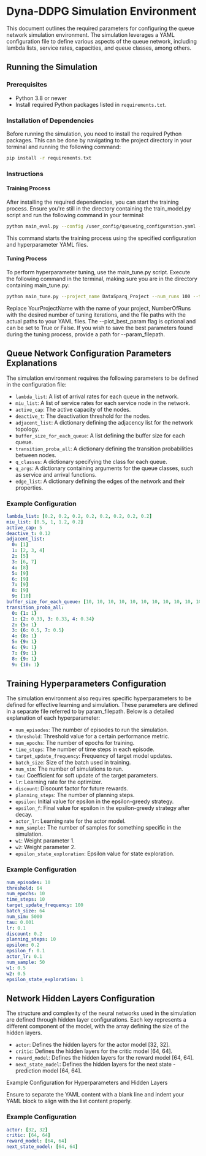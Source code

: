 # Dyna-DDPG Simulation Environment

This document outlines the required parameters for configuring the queue network simulation environment. The simulation leverages a YAML configuration file to define various aspects of the queue network, including lambda lists, service rates, capacities, and queue classes, among others.

## Running the Simulation

### Prerequisites

- Python 3.8 or newer
- Install required Python packages listed in `requirements.txt`.

### Installation of Dependencies

Before running the simulation, you need to install the required Python packages. This can be done by navigating to the project directory in your terminal and running the following command:

```bash
pip install -r requirements.txt
```

### Instructions

#### Training Process
After installing the required dependencies, you can start the training process. Ensure you're still in the directory containing the train_model.py script and run the following command in your terminal:
```bash
python main_eval.py --config /user_config/queueing_configuration.yaml --params /user_config/eval_hyperparameters.yaml
```
This command starts the training process using the specified configuration and hyperparameter YAML files.

#### Tuning Process
To perform hyperparameter tuning, use the main_tune.py script. Execute the following command in the terminal, making sure you are in the directory containing main_tune.py:
```bash
python main_tune.py --project_name DataSparq_Project --num_runs 100 --tune_param_filepath /user_config/tuning_hyperparams.yaml --plot_best_param True --param_filepath /user_config/eval_hyperparameters.yaml
```
Replace YourProjectName with the name of your project, NumberOfRuns with the desired number of tuning iterations, and the file paths with the actual paths to your YAML files. The --plot_best_param flag is optional and can be set to True or False. If you wish to save the best parameters found during the tuning process, provide a path for --param_filepath.

## Queue Network Configuration Parameters Explanations

The simulation environment requires the following parameters to be defined in the configuration file:

- `lambda_list`: A list of arrival rates for each queue in the network.
- `miu_list`: A list of service rates for each service node in the network.
- `active_cap`: The active capacity of the nodes.
- `deactive_t`: The deactivation threshold for the nodes.
- `adjacent_list`: A dictionary defining the adjacency list for the network topology.
- `buffer_size_for_each_queue`: A list defining the buffer size for each queue.
- `transition_proba_all`: A dictionary defining the transition probabilities between nodes.
- `q_classes`: A dictionary specifying the class for each queue.
- `q_args`: A dictionary containing arguments for the queue classes, such as service and arrival functions.
- `edge_list`: A dictionary defining the edges of the network and their properties.

### Example Configuration

```yaml
lambda_list: [0.2, 0.2, 0.2, 0.2, 0.2, 0.2, 0.2, 0.2]
miu_list: [0.5, 1, 1.2, 0.2]
active_cap: 5
deactive_t: 0.12
adjacent_list:
  0: [1]
  1: [2, 3, 4]
  2: [5]
  3: [6, 7]
  4: [8]
  5: [9]
  6: [9]
  7: [9]
  8: [9]
  9: [10]
buffer_size_for_each_queue: [10, 10, 10, 10, 10, 10, 10, 10, 10, 10, 10, 10]
transition_proba_all:
  0: {1: 1}
  1: {2: 0.33, 3: 0.33, 4: 0.34}
  2: {5: 1}
  3: {6: 0.5, 7: 0.5}
  4: {8: 1}
  5: {9: 1}
  6: {9: 1}
  7: {9: 1}
  8: {9: 1}
  9: {10: 1}
```

## Training Hyperparameters Configuration

The simulation environment also requires specific hyperparameters to be defined for effective learning and simulation. These parameters are defined in a separate file referred to by param_filepath. Below is a detailed explanation of each hyperparameter:

- `num_episodes`: The number of episodes to run the simulation.
- `threshold`: Threshold value for a certain performance metric.
- `num_epochs`: The number of epochs for training.
- `time_steps`: The number of time steps in each episode.
- `target_update_frequency`: Frequency of target model updates.
- `batch_size`: Size of the batch used in training.
- `num_sim`: The number of simulations to run.
- `tau`: Coefficient for soft update of the target parameters.
- `lr`: Learning rate for the optimizer.
- `discount`: Discount factor for future rewards.
- `planning_steps`: The number of planning steps.
- `epsilon`: Initial value for epsilon in the epsilon-greedy strategy.
- `epsilon_f`: Final value for epsilon in the epsilon-greedy strategy after decay.
- `actor_lr`: Learning rate for the actor model.
- `num_sample:` The number of samples for something specific in the simulation.
- `w1`: Weight parameter 1.
- `w2`: Weight parameter 2.
- `epsilon_state_exploration`: Epsilon value for state exploration.

### Example Configuration
```yaml
num_episodes: 10
threshold: 64
num_epochs: 10
time_steps: 10
target_update_frequency: 100
batch_size: 64
num_sim: 5000
tau: 0.001
lr: 0.1
discount: 0.2
planning_steps: 10
epsilon: 0.2
epsilon_f: 0.1
actor_lr: 0.1
num_sample: 50
w1: 0.5
w2: 0.5
epsilon_state_exploration: 1
```

## Network Hidden Layers Configuration

The structure and complexity of the neural networks used in the simulation are defined through hidden layer configurations. Each key represents a different component of the model, with the array defining the size of the hidden layers.

- `actor`: Defines the hidden layers for the actor model [32, 32].
- `critic`: Defines the hidden layers for the critic model [64, 64].
- `reward_model`: Defines the hidden layers for the reward model [64, 64].
- `next_state_model`: Defines the hidden layers for the next state - prediction model [64, 64].

Example Configuration for Hyperparameters and Hidden Layers

Ensure to separate the YAML content with a blank line and indent your YAML block to align with the list content properly.

### Example Configuration

```yaml
actor: [32, 32]
critic: [64, 64]
reward_model: [64, 64]
next_state_model: [64, 64]
```
